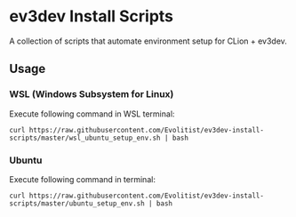 # ev3dev Install Scripts

A collection of scripts that automate environment setup for CLion + ev3dev.

## Usage

### WSL (Windows Subsystem for Linux)

Execute following command in WSL terminal:

    curl https://raw.githubusercontent.com/Evolitist/ev3dev-install-scripts/master/wsl_ubuntu_setup_env.sh | bash

### Ubuntu

Execute following command in terminal:

    curl https://raw.githubusercontent.com/Evolitist/ev3dev-install-scripts/master/ubuntu_setup_env.sh | bash
